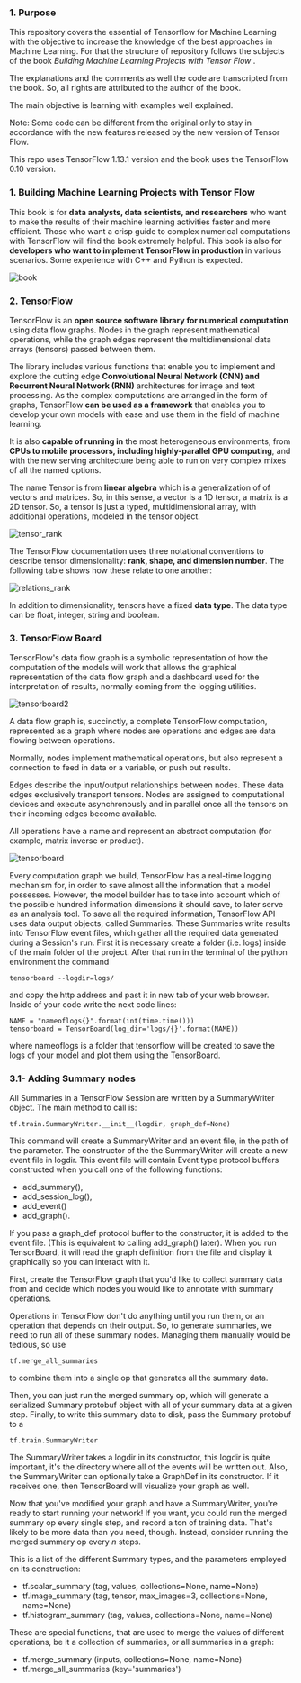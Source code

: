 ### 1. Purpose
This repository covers the essential of Tensorflow for Machine Learning with the objective to increase the knowledge of the best approaches in Machine Learning. For that the structure of repository follows the subjects of the book _Building Machine Learning Projects with Tensor Flow_ .

The explanations and the comments as well the code are transcripted from the book. 
So, all rights are attributed to the author of the book.

The main objective is learning with examples well explained. 

Note: Some code can be different from the original only to stay in accordance with the new features released by the new version of Tensor Flow.

This repo uses TensorFlow 1.13.1 version and the book uses the TensorFlow 0.10 version.

### 1. Building Machine Learning Projects with Tensor Flow

This book is for **data analysts, data scientists, and researchers** who want to make the results of
their machine learning activities faster and more efficient. Those who want a crisp guide to
complex numerical computations with TensorFlow will find the book extremely helpful. This
book is also for **developers who want to implement TensorFlow in production** in various
scenarios. Some experience with C++ and Python is expected.

![book](https://user-images.githubusercontent.com/37953610/57300495-d6c02000-70ce-11e9-9d23-8f5d57468c5b.JPG)



### 2. TensorFlow

TensorFlow is an **open source software library for numerical computation** using data flow
graphs. Nodes in the graph represent mathematical operations, while the graph edges
represent the multidimensional data arrays (tensors) passed between them.

The library includes various functions that enable you to implement and explore the cutting
edge **Convolutional Neural Network (CNN) and Recurrent Neural Network (RNN)**
architectures for image and text processing. As the complex computations are arranged in the
form of graphs, TensorFlow **can be used as a framework** that enables you to develop your
own models with ease and use them in the field of machine learning.

It is also **capable of running in** the most heterogeneous environments, from **CPUs to mobile
processors, including highly-parallel GPU computing**, and with the new serving architecture
being able to run on very complex mixes of all the named options.

The name Tensor is from **linear algebra** which is a generalization of of vectors and
matrices. So, in this sense, a vector is a 1D tensor, a matrix is a 2D tensor.
So, a tensor is just a typed, multidimensional array, with additional operations, modeled in the tensor object. 

![tensor_rank](https://user-images.githubusercontent.com/37953610/57301754-a2019800-70d1-11e9-83ae-113b0829c421.JPG)

The TensorFlow documentation uses three notational conventions to describe tensor
dimensionality: **rank, shape, and dimension number**. The following table shows how these
relate to one another:

![relations_rank](https://user-images.githubusercontent.com/37953610/57301808-bba2df80-70d1-11e9-8ba8-beca232f2333.JPG)

In addition to dimensionality, tensors have a fixed **data type**. The data type can be float, integer, string and boolean.

### 3. TensorFlow Board
TensorFlow's data flow graph is a symbolic representation of how the computation of the models will work that allows the graphical representation of the data flow graph and a dashboard used for the interpretation of results, normally coming from the
logging utilities.

![tensorboard2](https://user-images.githubusercontent.com/37953610/57317126-552cba00-70ef-11e9-9da4-b6894fe641d3.JPG)

A data flow graph is, succinctly, a complete TensorFlow computation, represented as a graph
where nodes are operations and edges are data flowing between operations.

Normally, nodes implement mathematical operations, but also represent a connection to feed
in data or a variable, or push out results.

Edges describe the input/output relationships between nodes. These data edges exclusively
transport tensors. Nodes are assigned to computational devices and execute asynchronously
and in parallel once all the tensors on their incoming edges become available.

All operations have a name and represent an abstract computation (for example, matrix
inverse or product).

![tensorboard](https://user-images.githubusercontent.com/37953610/57302963-3a991780-70d4-11e9-832d-b47066be54cd.JPG)

Every computation graph we build, TensorFlow has a real-time logging mechanism for, in
order to save almost all the information that a model possesses.
However, the model builder has to take into account which of the possible hundred
information dimensions it should save, to later serve as an analysis tool.
To save all the required information, TensorFlow API uses data output objects, called
Summaries.
These Summaries write results into TensorFlow event files, which gather all the required data
generated during a Session's run.
First it is necessary create a folder (i.e. logs) inside of the main folder of the project.
After that run in the terminal of the python environment the command
  
    tensorboard --logdir=logs/

and copy the http address and past it in new tab of your web browser.
Inside of your code write the next code lines:

    NAME = "nameoflogs{}".format(int(time.time()))
    tensorboard = TensorBoard(log_dir='logs/{}'.format(NAME))

where nameoflogs is a folder that tensorflow will be created to save the logs of your model and plot them using the TensorBoard.

### 3.1- Adding Summary nodes
All Summaries in a TensorFlow Session are written by a SummaryWriter object. The main
method to call is:
          
    tf.train.SummaryWriter.__init__(logdir, graph_def=None)
    
This command will create a SummaryWriter and an event file, in the path of the parameter.
The constructor of the the SummaryWriter will create a new event file in logdir. This event
file will contain Event type protocol buffers constructed when you call one of the following
functions: 

- add_summary(), 
- add_session_log(), 
- add_event()
- add_graph().

If you pass a graph_def protocol buffer to the constructor, it is added to the event file. (This is
equivalent to calling add_graph() later). When you run TensorBoard, it will read the graph definition from the file and display it
graphically so you can interact with it.

First, create the TensorFlow graph that you'd like to collect summary data from and decide
which nodes you would like to annotate with summary operations.

Operations in TensorFlow don't do anything until you run them, or an operation that depends
on their output. So, to generate summaries, we
need to run all of these summary nodes. Managing them manually would be tedious, so use
          
    tf.merge_all_summaries 
to combine them into a single op that generates all the summary data.

Then, you can just run the merged summary op, which will generate a serialized Summary
protobuf object with all of your summary data at a given step. Finally, to write this summary
data to disk, pass the Summary protobuf to a
      
    tf.train.SummaryWriter
    
The SummaryWriter takes a logdir in its constructor, this logdir is quite important, it's the
directory where all of the events will be written out. Also, the SummaryWriter can optionally
take a GraphDef in its constructor. If it receives one, then TensorBoard will visualize your
graph as well.

Now that you've modified your graph and have a SummaryWriter, you're ready to start
running your network! If you want, you could run the merged summary op every single step,
and record a ton of training data. That's likely to be more data than you need, though. Instead,
consider running the merged summary op every _n_ steps.

This is a list of the different Summary types, and the parameters employed on its construction:

- tf.scalar_summary (tag, values, collections=None, name=None)
- tf.image_summary (tag, tensor, max_images=3, collections=None, name=None)
- tf.histogram_summary (tag, values, collections=None, name=None)

These are special functions, that are used to merge the values of different operations, be it a
collection of summaries, or all summaries in a graph:

- tf.merge_summary (inputs, collections=None, name=None)
- tf.merge_all_summaries (key='summaries')
